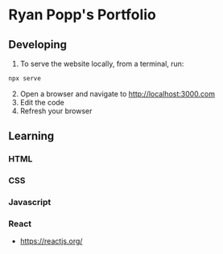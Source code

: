 # Ryan Popp's Portfolio

## Developing

1. To serve the website locally, from a terminal, run:

```javascript
npx serve
```

2. Open a browser and navigate to [http://localhost:3000.com](http://localhost:3000.com)
3. Edit the code
4. Refresh your browser

## Learning

### HTML

### CSS

### Javascript

### React

- https://reactjs.org/
